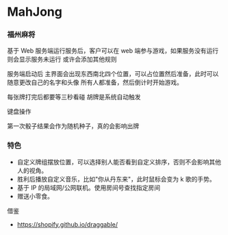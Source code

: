 # MahJong

### 福州麻将 
基于 Web
服务端运行服务后，客户可以在 web 端参与游戏，如果服务没有运行 则会显示服务未运行
或许会添加其他规则

服务端启动后 主界面会出现东西南北四个位置，可以占位置然后准备，此时可以随意更改自己的名字和头像 所有人都准备，然后倒计时开始游戏。

每张牌打完后都要等三秒看碰
胡牌是系统自动触发

键盘操作

第一次骰子结果会作为随机种子，真的会影响出牌


### 特色
- 自定义牌组摆放位置，可以选择别人能否看到自定义排序，否则不会影响其他人的视角。
- 胜利后播放自定义音乐，比如"你从丹东来"，此时鼠标会变为 k 歌的手势。
- 基于 IP 的局域网/公网联机。使用房间号查找指定房间
- 赠送小零食。



借鉴
- https://shopify.github.io/draggable/





